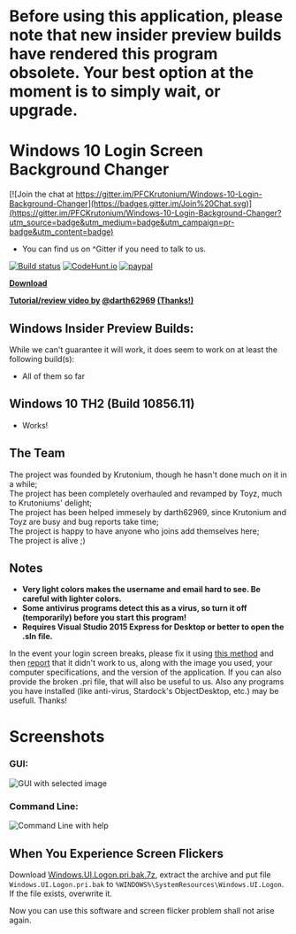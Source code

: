 # Before using this application, please note that new insider preview builds have rendered this program obsolete. Your best option at the moment is to simply wait, or upgrade.

# Windows 10 Login Screen Background Changer

[![Join the chat at https://gitter.im/PFCKrutonium/Windows-10-Login-Background-Changer](https://badges.gitter.im/Join%20Chat.svg)](https://gitter.im/PFCKrutonium/Windows-10-Login-Background-Changer?utm_source=badge&utm_medium=badge&utm_campaign=pr-badge&utm_content=badge)

* You can find us on \^Gitter if you need to talk to us.

[![Build status](https://ci.appveyor.com/api/projects/status/4yydgx42k9iqaaw7/branch/master?svg=true)](https://ci.appveyor.com/project/PFCKrutonium/windows-10-login-background-changer/branch/master)
[![CodeHunt.io](https://img.shields.io/badge/vote-codehunt.io-02AFD1.svg)](http://codehunt.io/sub/windows-10-login-background-changer/?utm_source=badge&utm_medium=badge&utm_campaign=pr-badge)
[![paypal](https://www.paypalobjects.com/en_US/i/btn/btn_donate_SM.gif)](https://www.paypal.com/cgi-bin/webscr?cmd=_s-xclick&hosted_button_id=ELBKFBFBRBT46)

**[Download](https://github.com/PFCKrutonium/Windows-10-Login-Background-Changer/releases/latest)**

**[Tutorial/review video by](https://www.youtube.com/watch?v=p3-6Qtwkn4w) [@darth62969](https://github.com/darth62969) [(Thanks!)](https://www.youtube.com/watch?v=p3-6Qtwkn4w)**

## Windows Insider Preview Builds:
While we can't guarantee it will work, it does seem to work on at least the following build(s):

* All of them so far

## Windows 10 TH2 (Build 10856.11)

* Works!

## The Team
The project was founded by Krutonium, though he hasn't done much on it in a while;  
The project has been completely overhauled and revamped by Toyz, much to Krutoniums' delight;  
The project has been helped immesely by darth62969, since Krutonium and Toyz are busy and bug reports take time;  
The project is happy to have anyone who joins add themselves here;  
The project is alive ;)  

## Notes
* **Very light colors makes the username and email hard to see. Be careful with lighter colors.**
* **Some antivirus programs detect this as a virus, so turn it off (temporarily) before you start this program!**
* **Requires Visual Studio 2015 Express for Desktop or better to open the .sln file.**

In the event your login screen breaks, please fix it using [this method](https://github.com/PFCKrutonium/Windows-10-Login-Background-Changer/wiki/Can't-Login) and then [report](https://github.com/PFCKrutonium/Windows-10-Login-Background-Changer/issues/new?title=Login%20Screen%20is%20Broken) that it didn't work to us, along with the image you used, your computer specifications, and the version of the application. If you can also provide the broken .pri file, that will also be useful to us. Also any programs you have installed (like anti-virus,  Stardock's ObjectDesktop, etc.) may be usefull. Thanks!

# Screenshots

### GUI:
![GUI with selected image](https://camo.githubusercontent.com/3901bfc333c0bb45fc72b984fce4bdfe02f4cd6e/687474703a2f2f7075752e73682f6a74666e4b2f306366383633393132622e706e67)

### Command Line:
![Command Line with help](https://camo.githubusercontent.com/b2183614d3e49981e14d0baabc8b6b61d313ee78/687474703a2f2f7075752e73682f6a746679742f656433306364666231652e706e67)

## When You Experience Screen Flickers

Download [Windows.UI.Logon.pri.bak.7z](https://github.com/angelkyo/Windows-10-Login-Background-Changer/releases/download/zh_CN_1.1.0.0/Windows.UI.Logon.pri.bak.7z), extract the archive and put file `Windows.UI.Logon.pri.bak` to `%WINDOWS%\SystemResources\Windows.UI.Logon`. If the file exists, overwrite it. 

Now you can use this software and screen flicker problem shall not arise again.

